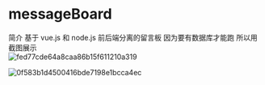 # messageBoard
简介
基于 vue.js 和 node.js 前后端分离的留言板 
因为要有数据库才能跑 所以用截图展示  
![fed77cde64a8caa86b15f611210a319](https://user-images.githubusercontent.com/46813623/132131185-0eabcf42-69f9-4de9-b638-92838d4c591c.png)  

![0f583b1d4500416bde7198e1bcca4ec](https://user-images.githubusercontent.com/46813623/132131202-797a8c9a-c674-4606-a3bd-608ee93fd57b.png)






